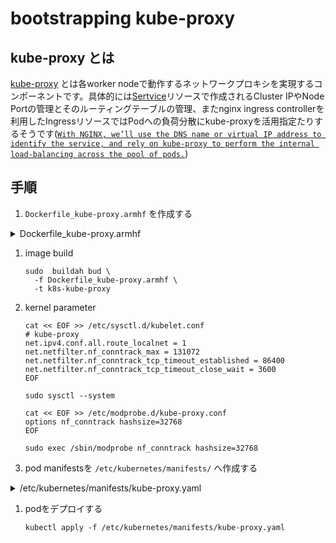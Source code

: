 # bootstrapping kube-proxy

## kube-proxy とは

[kube-proxy](https://kubernetes.io/docs/concepts/overview/components/#kube-proxy) とは各worker nodeで動作するネットワークプロキシを実現するコンポーネントです。具体的には[Sertvice](https://kubernetes.io/docs/concepts/services-networking/service/)リソースで作成されるCluster IPやNode Portの管理とそのルーティングテーブルの管理、またnginx ingress controllerを利用したIngressリソースではPodへの負荷分散にkube-proxyを活用指定たりするそうです([`With NGINX, we’ll use the DNS name or virtual IP address to identify the service, and rely on kube-proxy to perform the internal load-balancing across the pool of pods.`](https://github.com/nginxinc/kubernetes-ingress/blob/v1.12.1/examples/tcp-udp/README.md))

## 手順

1. `Dockerfile_kube-proxy.armhf` を作成する
  <details><summary>Dockerfile_kube-proxy.armhf</summary>
    ```
    cat << 'EOF' > Dockerfile_kube-proxy.armhf
    FROM arm64v8/ubuntu:bionic

    ARG VERSION="v1.22.0"
    ARG ARCH="arm64"

    RUN set -ex \
      && apt update \
      && apt install -y wget \
      && apt clean \
      && wget -P /usr/bin/ https://dl.k8s.io/$VERSION/bin/linux/$ARCH/kube-proxy \
      && chmod +x /usr/bin/kube-proxy \
      && install -o root -g root -m 755 -d /var/lib/kube-proxy \
      && install -o root -g root -m 755 -d /etc/kubernetes/config

    COPY kube-proxy.kubeconfig /var/lib//kube-proxy/kubeconfig

    ENTRYPOINT ["/usr/bin/kube-proxy"]
    EOF
    ```
  </details>

1. image build
   ```
   sudo  buildah bud \
     -f Dockerfile_kube-proxy.armhf \
     -t k8s-kube-proxy
   ```

1. kernel parameter
   ```
   cat << EOF >> /etc/sysctl.d/kubelet.conf
   # kube-proxy
   net.ipv4.conf.all.route_localnet = 1
   net.netfilter.nf_conntrack_max = 131072
   net.netfilter.nf_conntrack_tcp_timeout_established = 86400
   net.netfilter.nf_conntrack_tcp_timeout_close_wait = 3600
   EOF

   sudo sysctl --system

   cat << EOF >> /etc/modprobe.d/kube-proxy.conf
   options nf_conntrack hashsize=32768
   EOF

   sudo exec /sbin/modprobe nf_conntrack hashsize=32768
   ```

1. pod manifestsを `/etc/kubernetes/manifests/` へ作成する
  <details><summary>/etc/kubernetes/manifests/kube-proxy.yaml</summary>
    ```
    cluster_cidr="10.200.0.0/16"
    sudo mkdir -p /etc/kubernetes/manifests

    cat << EOF | sudo tee /etc/kubernetes/manifests/kube-proxy.yaml
    ---
    apiVersion: v1
    kind: ConfigMap
    metadata:
      labels:
        app: kube-proxy
      name: kube-proxy-configuration
      namespace: kube-system
    data:
      config.conf: |-
        ---
        apiVersion: kubeproxy.config.k8s.io/v1alpha1
        kind: KubeProxyConfiguration
        clientConnection:
          kubeconfig: "/var/lib/kube-proxy/kubeconfig"
        mode: "iptables"
        clusterCIDR: "${cluster_cidr}"

        # https://kubernetes.io/docs/reference/config-api/kube-proxy-config.v1alpha1/
        # metricsBindAddress: 127.0.0.1:10249
        metricsBindAddress: 0.0.0.0:10249
    ---
    apiVersion: apps/v1
    kind: DaemonSet
    metadata:
      name: kube-proxy
      namespace: kube-system
      labels:
        component: kube-proxy
        # TODO
        # master nodeにaddon-managerを導入したらコメント外す
        # addonmanager.kubernetes.io/mode=Reconcile
    spec:
      selector:
        matchLabels:
          name: kube-proxy
      # https://kubernetes.io/docs/tasks/manage-daemon/update-daemon-set/#performing-a-rolling-update
      updateStrategy:
        type: RollingUpdate
        rollingUpdate:
          maxUnavailable: 1
      template:
        # template 以下はpod templates
        #   (apiVersionやkindをもたないことを除いては、Podのテンプレートと同じスキーマ)
        #   https://kubernetes.io/ja/docs/concepts/workloads/controllers/daemonset/
        metadata:
          labels:
            name: kube-proxy
          annotations:
            scheduler.alpha.kubernetes.io/critical-pod: ''
        spec:
          # https://kubernetes.io/docs/tasks/administer-cluster/guaranteed-scheduling-critical-addon-pods/
          priorityClassName: system-node-critical
          hostNetwork: true
          containers:
            - name: kube-proxy
              image: localhost/k8s-kube-proxy:latest
              securityContext:
                capabilities:
                  add:
                    - SYS_ADMIN
                    - NET_ADMIN
                    - NET_RAW
              command:
                - /usr/bin/kube-proxy
                - --config=/var/lib/kube-proxy/kube-proxy-config.yaml
              imagePullPolicy: IfNotPresent
              resources:
                requests:
                  cpu: "256m"
              volumeMounts:
              - name: kube-proxy-configuration-volume
                mountPath: /var/lib/kube-proxy/kube-proxy-config.yaml
              - name: conntrack-command
                mountPath: /usr/sbin/conntrack
              - name: iptables-command
                mountPath: /usr/sbin/iptables
              - name: iptables-restore-command
                mountPath: /usr/sbin/iptables-restore
              - name: iptables-save-command
                mountPath: /usr/sbin/iptables-save
              - name: xtables-lock-file
                mountPath: /run/xtables.lock
              - name: usr-lib-dir
                mountPath: /usr/lib
              - name: lib-dir
                mountPath: /lib
              - name: sys-dir
                mountPath: /sys
          volumes:
          - name: kube-proxy-configuration
            configMap:
              name: kube-proxy-configuration
          - name: conntrack-command
            hostPath:
              path: /usr/sbin/conntrack
          - name: iptables-command
            hostPath:
              path: /usr/sbin/iptables
          - name: iptables-restore-command
            hostPath:
              path: /usr/sbin/iptables-restore
          - name: iptables-save-command
            hostPath:
              path: /usr/sbin/iptables-save
          - name: xtables-lock-file
            hostPath:
              path: /run/xtables.lock
          - name: usr-lib-dir
            hostPath:
              path: /usr/lib
          - name: lib-dir
            hostPath:
              path: /lib
          - name: sys-dir
            hostPath:
              path: /sys
    EOF
    ```
  </details>

1. podをデプロイする
   ```
   kubectl apply -f /etc/kubernetes/manifests/kube-proxy.yaml
   ```
